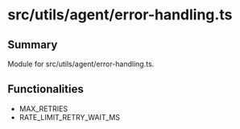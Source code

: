 # src/utils/agent/error-handling.ts

## Summary
Module for src/utils/agent/error-handling.ts.

## Functionalities
- MAX_RETRIES
- RATE_LIMIT_RETRY_WAIT_MS
